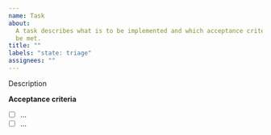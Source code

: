 ```yaml
---
name: Task
about:
  A task describes what is to be implemented and which acceptance criteria must
  be met.
title: ""
labels: "state: triage"
assignees: ""
---
```


Description

**Acceptance criteria**

- [ ] ...
- [ ] ...

